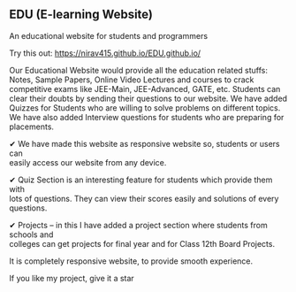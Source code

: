 ## EDU (E-learning Website)
An educational website for students and programmers 

Try this out:
https://nirav415.github.io/EDU.github.io/

Our Educational Website would provide all the education related stuffs: Notes, Sample Papers, Online Video Lectures and courses to crack competitive exams like JEE-Main, JEE-Advanced, GATE, etc. Students can clear their doubts by sending their questions to our website. We have added Quizzes for Students who are willing to solve problems on different topics. We have also added Interview questions for students who are preparing for placements.  
  
✔ We have made this website as responsive website so, students or users can  
   easily access our website from  any device. 
   
✔ Quiz Section is an interesting feature for students which provide them with  
   lots of questions. They can view their scores easily and solutions of every questions.  
   
✔ Projects – in this I have added a project section where students from schools and  
   colleges can get projects for final year and for Class 12th Board Projects.  
   
It is completely responsive website, to provide smooth experience.  

If you like my project, give it a star 
